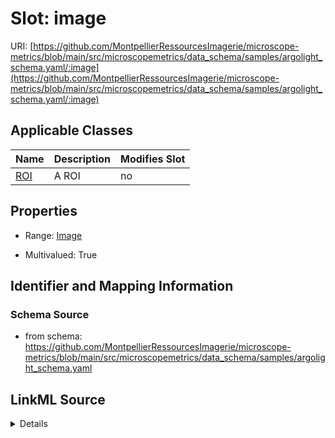# Slot: image

URI: [https://github.com/MontpellierRessourcesImagerie/microscope-metrics/blob/main/src/microscopemetrics/data_schema/samples/argolight_schema.yaml/:image](https://github.com/MontpellierRessourcesImagerie/microscope-metrics/blob/main/src/microscopemetrics/data_schema/samples/argolight_schema.yaml/:image)



<!-- no inheritance hierarchy -->




## Applicable Classes

| Name | Description | Modifies Slot |
| --- | --- | --- |
[ROI](ROI.md) | A ROI |  no  |







## Properties

* Range: [Image](Image.md)

* Multivalued: True





## Identifier and Mapping Information







### Schema Source


* from schema: https://github.com/MontpellierRessourcesImagerie/microscope-metrics/blob/main/src/microscopemetrics/data_schema/samples/argolight_schema.yaml




## LinkML Source

<details>
```yaml
name: image
from_schema: https://github.com/MontpellierRessourcesImagerie/microscope-metrics/blob/main/src/microscopemetrics/data_schema/samples/argolight_schema.yaml
rank: 1000
multivalued: true
alias: image
owner: ROI
domain_of:
- ROI
range: Image
required: false
inlined: false

```
</details>